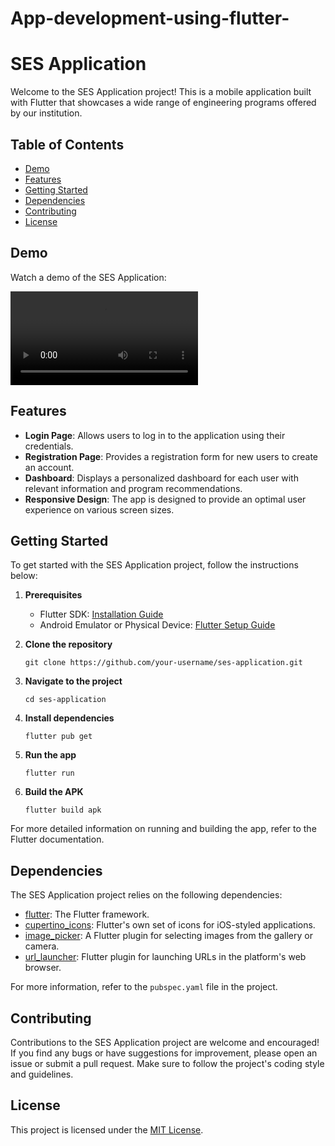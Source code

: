 # App-development-using-flutter-

# SES Application

Welcome to the SES Application project! This is a mobile application built with Flutter that showcases a wide range of engineering programs offered by our institution.

## Table of Contents
- [Demo ](#demo)
- [Features](#features)
- [Getting Started](#getting-started)
- [Dependencies](#dependencies)
- [Contributing](#contributing)
- [License](#license)

## Demo 
Watch a demo of the SES Application:

![App Demo](demo/demo_video.mp4)


## Features
- **Login Page**: Allows users to log in to the application using their credentials.
- **Registration Page**: Provides a registration form for new users to create an account.
- **Dashboard**: Displays a personalized dashboard for each user with relevant information and program recommendations.
- **Responsive Design**: The app is designed to provide an optimal user experience on various screen sizes.


## Getting Started
To get started with the SES Application project, follow the instructions below:

1. **Prerequisites**
   - Flutter SDK: [Installation Guide](https://flutter.dev/docs/get-started/install)
   - Android Emulator or Physical Device: [Flutter Setup Guide](https://flutter.dev/docs/get-started/install)

2. **Clone the repository**
   ```
   git clone https://github.com/your-username/ses-application.git
   ```

3. **Navigate to the project**
   ```
   cd ses-application
   ```

4. **Install dependencies**
   ```
   flutter pub get
   ```

5. **Run the app**
   ```
   flutter run
   ```

6. **Build the APK**
   ```
   flutter build apk
   ```

For more detailed information on running and building the app, refer to the Flutter documentation.

## Dependencies
The SES Application project relies on the following dependencies:

- [flutter](https://pub.dev/packages/flutter): The Flutter framework.
- [cupertino_icons](https://pub.dev/packages/cupertino_icons): Flutter's own set of icons for iOS-styled applications.
- [image_picker](https://pub.dev/packages/image_picker): A Flutter plugin for selecting images from the gallery or camera.
- [url_launcher](https://pub.dev/packages/url_launcher): Flutter plugin for launching URLs in the platform's web browser.

For more information, refer to the `pubspec.yaml` file in the project.

## Contributing
Contributions to the SES Application project are welcome and encouraged! If you find any bugs or have suggestions for improvement, please open an issue or submit a pull request. Make sure to follow the project's coding style and guidelines.

## License
This project is licensed under the [MIT License](LICENSE).

